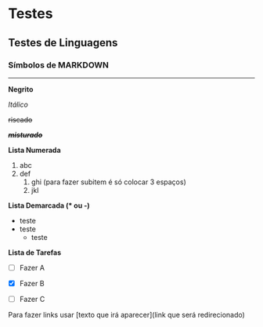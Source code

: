 # Testes
## Testes de Linguagens
### Símbolos de MARKDOWN
***

**Negrito**


*Itálico*


~~riscado~~


__*~~misturado~~*__

**Lista Numerada**
1. abc
1. def
   1. ghi (para fazer subitem é só colocar 3 espaços)
   1. jkl


__Lista Demarcada (* ou -)__
* teste
* teste
   * teste


**Lista de Tarefas**
- [ ] Fazer A
- [x] Fazer B
- [ ] Fazer C


Para fazer links usar
[texto que irá aparecer](link que será redirecionado)
